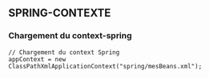 ## SPRING-CONTEXTE

### Chargement du context-spring


    // Chargement du context Spring
    appContext = new ClassPathXmlApplicationContext("spring/mesBeans.xml");
  
  
